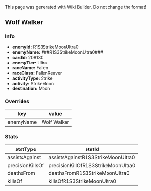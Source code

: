 <span class="wiki-builder">This page was generated with Wiki Builder. Do not change the format!</span>

## Wolf Walker
### Info
* **enemyId:** R1S3StrikeMoonUltra0
* **enemyName:** ###R1S3StrikeMoonUltra0###
* **cardId:** 208130
* **enemyTier:** Ultra
* **raceName:** Fallen
* **raceClass:** FallenReaver
* **activityType:** Strike
* **activity:** StrikeMoon
* **destination:** Moon

### Overrides
key | value
--- | -----
enemyName | Wolf Walker

### Stats
statType | statId
-------- | ------
assistsAgainst | assistsAgainstR1S3StrikeMoonUltra0
precisionKillsOf | precisionKillOfR1S3StrikeMoonUltra0
deathsFrom | deathsFromR1S3StrikeMoonUltra0
killsOf | killsOfR1S3StrikeMoonUltra0

